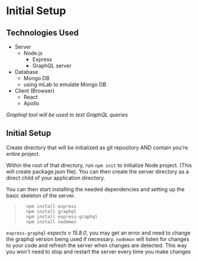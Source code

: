 # Initial Setup

## Technologies Used
- Server
  - Node.js
    - Express
    - GraphQL server
- Database
  - Mongo DB
  - using mLab to emulate Mongo DB
- Client (Browser)
  - React
  - Apollo

_Graphiql tool will be used to test GraphQL queries_

## Initial Setup

Create directory that will be initialized as git repository AND contain you're entire project.

Within the root of that directory, run `npm init` to initialize Node project. (This will create package.json file).
You can then create the server directory as a direct child of your application directory.

You can then start installing the needed dependencies and setting up the basic skeleton of the server.

> ```
>   npm install express
>   npm install graphql
>   npm install express-graphql
>   npm install nodemon
> ```

`express-graphql` _expects v 15.8.0_, you may get an error and need to change the graphql version being used if necessary.
`nodemon` will listen for changes to your code and refresh the server when changes are detected. This way you won't need to stop and restart the server every time you make changes

